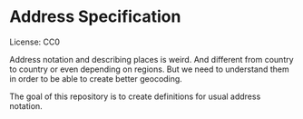 # Address Specification

License: CC0

Address notation and describing places is weird. And different from country to country or even depending on regions. But we need to understand them in order to be able to create better geocoding.

The goal of this repository is to create definitions for usual address notation.
